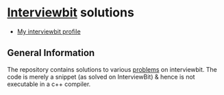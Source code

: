 # [Interviewbit](https://www.interviewbit.com) solutions
* [My interviewbit profile](https://www.interviewbit.com/profile/kevin2016)

## General Information
The repository contains solutions to various [problems](https://www.interviewbit.com/dashboard/) on interviewbit. The code is merely a snippet (as solved on InterviewBit) & hence is not executable in a c++ compiler.

